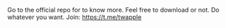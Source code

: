 Go to the official repo for to know more.
Feel free to download or not. Do whatever you want. Join: https://t.me/twapple
